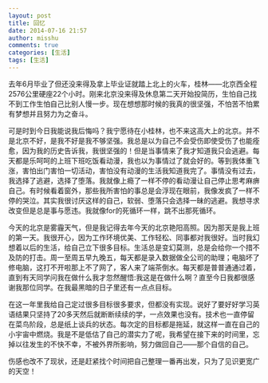 ```yaml
---
layout: post
title: 回忆
date: 2014-07-16 21:57
author: misshu
comments: true
categories: [生活]
tags: [生活]
---
```


去年6月毕业了但还没来得及拿上毕业证就踏上北上的火车，桂林——北京西全程2576公里硬座22个小时。刚来北京没来得及休息第二天开始投简历，生怕自己找不到工作生怕自己比别人慢一步。现在想想那时候的我真的很坚强，不怕苦不怕累有梦想并且努力为之奋斗。

可是时到今日我能说我后悔吗？我宁愿待在小桂林，也不来这高大上的北京。并不是北京不好，是我不好是我不够坚强。我总是以为自己不会受伤即使受伤了也能痊愈，因为我的历史告诉我，我很坚强的！但是当事情来了我才知道我只会逃避。每天都是乐呵呵的上班下班吃饭看动漫，我也以为事情过了就会好的。等到我体重飞涨，害怕出门害怕一切活动，害怕没有动漫的生活我知道我完了。事情没有过去，我选择了逃避，选择了堕落。我就像上瘾了一样不停的看动漫让自己停止思考麻痹自己。有时候看着窗外，那些我所害怕的事总是会浮现在眼前，我像发疯了一样不停的哭泣。其实我很讨厌这样的自己，软弱、堕落只会选择一昧的逃避。我想寻求改变但是总是事与愿违。我就像for的死循环一样，跳不出那死循环。

今天的北京是雾霾天气，但是我记得去年今天的北京艳阳高照。因为那天是我上班的第一天。我很开心，因为工作环境优美、工作轻松、同事都对我很好。当时我幻想着以后的生活，给自己立下很多目标。生活总是变幻莫测，总是会给你一个措不及防的打击。周一至周五早九晚五，每天都是录入数据做全公司的助理；电脑坏了修电脑，这打不开啦那上不了网了，客人来了端茶倒水。每天都是普普通通过着，直到有天同学问我在做什么我才忽然醒悟:我这是在做什么啊？直至今日我都很感谢我那位同学。在我最黑暗的日子里还有一点点目标。

在这一年里我给自己定过很多目标很多要求，但都没有实现。说好了要好好学习英语结果只坚持了20多天然后就断断续续的学，一点效果也没有。技术也一直停留在菜鸟阶段，总是纸上谈兵的状态。每次定的目标都是拖延，就这样一直在自己的小宇宙中燃烧。我是不是低估了自己的潜实力了呢，我希望在接下来的时间里，忘掉以往发生的不快不幸，不被外界所影响，努力做回自己——那个自信的自己。

伤感也改不了现状，还是赶紧找个时间把自己整理一番再出发，只为了见识更宽广的天空！
